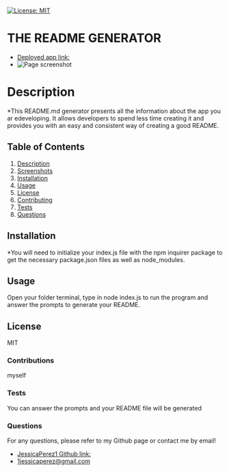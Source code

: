 [![License: MIT](https://img.shields.io/badge/License-MIT-lightgrey.svg)](https://opensource.org/licenses/MIT)

  # THE README GENERATOR
  * [Deployed app link:](https://jessicaperez1.github.io/Readme-Generator/.)
  * ![Page screenshot]()

  # Description
  *This README.md generator presents all the information about the app you ar edeveloping. It allows developers to spend less time creating it and provides you with an easy and consistent way of creating a good README.

  ## Table of Contents
  1. [Description](#description)
  2. [Screenshots](#screenshots)
  3. [Installation](#installation)
  4. [Usage](#usage)
  5. [License](#license)
  6. [Contributing](#contributing)
  7. [Tests](#tests)
  8. [Questions](#questions)

  ## Installation
  *You will need to initialize your index.js file with the npm inquirer package to get the necessary package.json files as well as node_modules.
  
  ## Usage
  Open your folder terminal, type in node index.js to run the program and answer the prompts to generate your README.

  ## License
  MIT

  ### Contributions
  myself

  ### Tests
  You can answer the prompts and your README file will be generated

  ### Questions
  For any questions, please refer to my Github page or contact me by email!
  * [JessicaPerez1 Github link:](https://github.com/JessicaPerez1)
  * 1jessicaperez@gmail.com

  